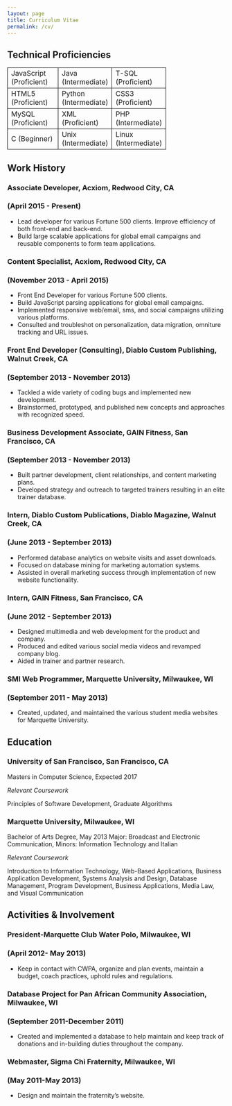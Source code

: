 ```yaml
---
layout: page
title: Curriculum Vitae
permalink: /cv/
---
```


## Technical Proficiencies
<table cellspacing = "0px" cellborder = "0px" border = "2px" style="border: black;">
<tr><td align="left" width="100px;">JavaScript (Proficient)</td><td align="left" width="100px;">Java (Intermediate)</td><td align="left" width="100px;">T-SQL (Proficient)</td></tr>
<tr><td align="left" width="100px;">HTML5 (Proficient)</td><td align="left" width="100px;">Python (Intermediate)</td><td>CSS3 (Proficient)</td></tr>
<tr><td align="left" width="100px;">MySQL (Proficient)</td><td align="left" width="100px;">XML (Proficient)</td><td>PHP (Intermediate)</td></tr>
<tr><td align="left" width="100px;">C (Beginner)</td><td align="left" width="100px;">Unix (Intermediate)</td><td>Linux (Intermediate)</td></tr>
</table>

## Work History
### Associate Developer, Acxiom, Redwood City, CA 

### (April 2015 - Present)
* Lead developer for various Fortune 500 clients. Improve efficiency of both front-end and back-end.
* Build large scalable applications for global email campaigns and reusable components to form team applications.

### Content Specialist, Acxiom, Redwood City, CA 

### (November 2013 - April 2015)
* Front End Developer for various Fortune 500 clients.
* Build JavaScript parsing applications for global email campaigns.
* Implemented responsive web/email, sms, and social campaigns utilizing various platforms.
* Consulted and troubleshot on personalization, data migration, omniture tracking and URL issues.

### Front End Developer (Consulting), Diablo Custom Publishing, Walnut Creek, CA 

### (September 2013 - November 2013)
* Tackled a wide variety of coding bugs and implemented new development.
* Brainstormed, prototyped, and published new concepts and approaches with recognized speed.

### Business Development Associate, GAIN Fitness, San Francisco, CA 

### (September 2013 - November 2013)
* Built partner development, client relationships, and content marketing plans.
* Developed strategy and outreach to targeted trainers resulting in an elite trainer database.

### Intern, Diablo Custom Publications, Diablo Magazine, Walnut Creek, CA 

### (June 2013 - September 2013)
* Performed database analytics on website visits and asset downloads.
* Focused on database mining for marketing automation systems.
* Assisted in overall marketing success through implementation of new website functionality.

### Intern, GAIN Fitness, San Francisco, CA 

### (June 2012 - September 2013)
* Designed multimedia and web development for the product and company.
* Produced and edited various social media videos and revamped company blog. 
* Aided in trainer and partner research.

### SMI Web Programmer, Marquette University, Milwaukee, WI 

### (September 2011 - May 2013)
* Created, updated, and maintained the various student media websites for Marquette University.



## Education
### University of San Francisco, San Francisco, CA
Masters in Computer Science, Expected 2017

_Relevant Coursework_

Principles of Software Development, Graduate Algorithms

### Marquette University, Milwaukee, WI
Bachelor of Arts Degree, May 2013
Major: Broadcast and Electronic Communication, Minors: Information Technology and Italian

_Relevant Coursework_

Introduction to Information Technology, Web-Based Applications, Business Application Development, Systems Analysis and Design, Database Management, Program Development, Business Applications, Media Law, and Visual Communication


## Activities & Involvement
### President-Marquette Club Water Polo, Milwaukee, WI 
### (April 2012- May 2013)
* Keep in contact with CWPA, organize and plan events, maintain a budget, coach practices, uphold rules and regulations.

### Database Project for Pan African Community Association, Milwaukee, WI 
### (September 2011-December 2011)
* Created and implemented a database to help maintain and keep track of donations and in-building duties throughout the company.

### Webmaster, Sigma Chi Fraternity, Milwaukee, WI 
### (May 2011-May 2013)
* Design and maintain the fraternity’s website.

